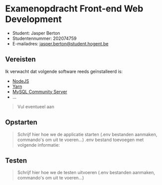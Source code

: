 # Examenopdracht Front-end Web Development

- Student: Jasper Berton
- Studentennummer: 202074759
- E-mailadres: jasper.berton@student.hogent.be

## Vereisten

Ik verwacht dat volgende software reeds geïnstalleerd is:

- [NodeJS](https://nodejs.org)
- [Yarn](https://yarnpkg.com)
- [MySQL Community Server](https://dev.mysql.com/downloads/mysql/)
- ...

> Vul eventueel aan

## Opstarten

> Schrijf hier hoe we de applicatie starten (.env bestanden aanmaken, commando's om uit te voeren...)
.env bestand toevoegen met volgende informatie:



## Testen

> Schrijf hier hoe we de testen uitvoeren (.env bestanden aanmaken, commando's om uit te voeren...)
